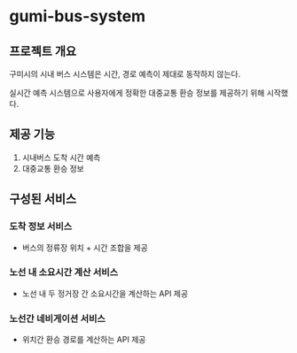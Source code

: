 # gumi-bus-system

## 프로젝트 개요
구미시의 시내 버스 시스템은 시간, 경로 예측이 제대로 동작하지 않는다.

실시간 예측 시스템으로 사용자에게 정확한 대중교통 환승 정보를 제공하기 위해 시작했다.

## 제공 기능
1. 시내버스 도착 시간 예측
2. 대중교통 환승 정보

## 구성된 서비스 

### 도착 정보 서비스
- 버스의 정류장 위치 + 시간 조합을 제공

### 노선 내 소요시간 계산 서비스
- 노선 내 두 정거장 간 소요시간을 계산하는 API 제공

### 노선간 네비게이션 서비스
- 위치간 환승 경로를 계산하는 API 제공
